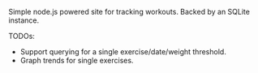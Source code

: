 Simple node.js powered site for tracking workouts. Backed by an SQLite
instance.

TODOs:
* Support querying for a single exercise/date/weight threshold.
* Graph trends for single exercises.

